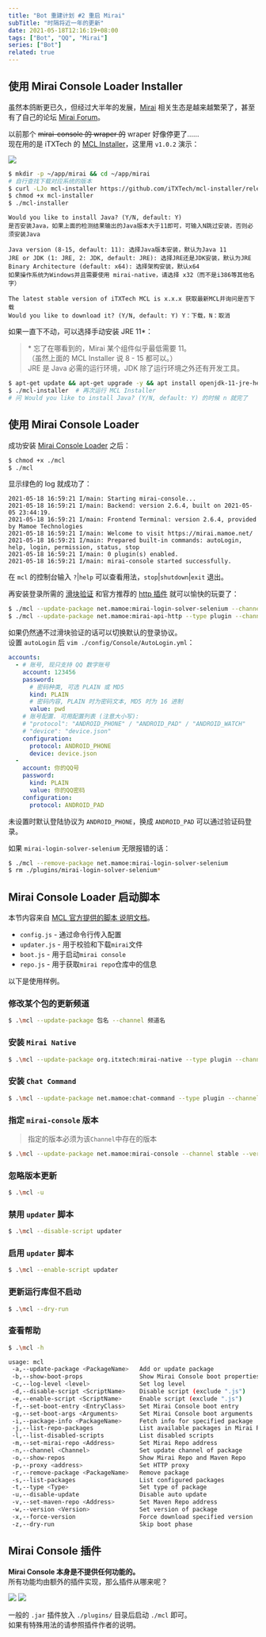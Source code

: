```yaml
---
title: "Bot 重建计划 #2 重启 Mirai"
subTitle: "时隔将近一年的更新"
date: 2021-05-18T12:16:19+08:00
tags: ["Bot", "QQ", "Mirai"]
series: ["Bot"]
related: true
---
```


## 使用 Mirai Console Loader Installer
虽然本鸽断更已久，但经过大半年的发展，[Mirai](https://github.com/mamoe/mirai) 相关生态是越来越繁荣了，甚至有了自己的论坛 [Mirai Forum](https://mirai.mamoe.net)。  

以前那个 ~~mirai-console 的 wraper 的~~ wraper 好像停更了……  
现在用的是 iTXTech 的 [MCL Installer](https://github.com/iTXTech/mcl-installer/releases)，这里用 `v1.0.2` 演示：  

[![](https://img.shields.io/badge/MCL%20Installer-v1.0.2-info)](https://github.com/iTXTech/mcl-installer/releases/tag/v1.0.2)

```bash
$ mkdir -p ~/app/mirai && cd ~/app/mirai
# 自行查找下载对应系统的版本
$ curl -LJo mcl-installer https://github.com/iTXTech/mcl-installer/releases/download/v1.0.2/mcl-installer-1.0.2-linux-amd64
$ chmod +x mcl-installer
$ ./mcl-installer
```

```
Would you like to install Java? (Y/N, default: Y)
是否安装Java，如果上面的检测结果输出的Java版本大于11即可，可输入N跳过安装，否则必须安装Java

Java version (8-15, default: 11): 选择Java版本安装，默认为Java 11
JRE or JDK (1: JRE, 2: JDK, default: JRE): 选择JRE还是JDK安装，默认为JRE
Binary Architecture (default: x64): 选择架构安装，默认x64
如果操作系统为Windows并且需要使用 mirai-native，请选择 x32（而不是i386等其他名字）

The latest stable version of iTXTech MCL is x.x.x 获取最新MCL并询问是否下载
Would you like to download it? (Y/N, default: Y) Y：下载，N：取消
```

如果一直下不动，可以选择手动安装 JRE 11\*：  

> \* 忘了在哪看到的，Mirai 某个组件似乎最低需要 11。  
> （虽然上面的 MCL Installer 说 8 - 15 都可以。）  
> JRE 是 Java 必需的运行环境，JDK 除了运行环境之外还有开发工具。  

```bash
$ apt-get update && apt-get upgrade -y && apt install openjdk-11-jre-headless -y
$ ./mcl-installer  # 再次运行 MCL Installer
# 问 Would you like to install Java? (Y/N, default: Y) 的时候 n 就完了
```

## 使用 Mirai Console Loader
成功安装 [Mirai Console Loader](https://github.com/iTXTech/mirai-console-loader) 之后：  
```bash
$ chmod +x ./mcl
$ ./mcl
```

显示绿色的 log 就成功了：  
```
2021-05-18 16:59:21 I/main: Starting mirai-console...
2021-05-18 16:59:21 I/main: Backend: version 2.6.4, built on 2021-05-05 23:44:19.
2021-05-18 16:59:21 I/main: Frontend Terminal: version 2.6.4, provided by Mamoe Technologies
2021-05-18 16:59:21 I/main: Welcome to visit https://mirai.mamoe.net/
2021-05-18 16:59:21 I/main: Prepared built-in commands: autoLogin, help, login, permission, status, stop
2021-05-18 16:59:21 I/main: 0 plugin(s) enabled.
2021-05-18 16:59:21 I/main: mirai-console started successfully.
```

在 `mcl` 的控制台输入 `?`|`help` 可以查看用法，`stop`|`shutdown`|`exit` 退出。  

再安装登录所需的 [滑块验证](https://github.com/project-mirai/mirai-login-solver-selenium) 和官方推荐的 [http 插件](https://github.com/project-mirai/mirai-api-http) 就可以愉快的玩耍了：  
```bash
$ ./mcl --update-package net.mamoe:mirai-login-solver-selenium --channel nightly --type plugin
$ ./mcl --update-package net.mamoe:mirai-api-http --type plugin --channel stable
```

如果仍然通不过滑块验证的话可以切换默认的登录协议。  
设置 `autoLogin` 后 `vim ./config/Console/AutoLogin.yml`：  
```yaml
accounts:
  - # 账号, 现只支持 QQ 数字账号
    account: 123456
    password:
      # 密码种类, 可选 PLAIN 或 MD5
      kind: PLAIN
      # 密码内容, PLAIN 时为密码文本, MD5 时为 16 进制
      value: pwd
    # 账号配置. 可用配置列表 (注意大小写):
    # "protocol": "ANDROID_PHONE" / "ANDROID_PAD" / "ANDROID_WATCH"
    # "device": "device.json"
    configuration:
      protocol: ANDROID_PHONE
      device: device.json
  -
    account: 你的QQ号
    password:
      kind: PLAIN
      value: 你的QQ密码
    configuration:
      protocol: ANDROID_PAD
```

未设置时默认登陆协议为 `ANDROID_PHONE`，换成 `ANDROID_PAD` 可以通过验证码登录。  

如果 `mirai-login-solver-selenium` 无限报错的话：  
```bash
$ ./mcl --remove-package net.mamoe:mirai-login-solver-selenium
$ rm ./plugins/mirai-login-solver-selenium*
```

## Mirai Console Loader 启动脚本
本节内容来自 [MCL 官方提供的脚本 说明文档](https://github.com/iTXTech/mirai-console-loader/blob/master/scripts/README.md)。  

* `config.js` - 通过命令行传入配置
* `updater.js` - 用于校验和下载`mirai`文件
* `boot.js` - 用于启动`mirai console`
* `repo.js` - 用于获取`mirai repo`仓库中的信息

以下是使用样例。  

### 修改某个包的更新频道

```bash
$ .\mcl --update-package 包名 --channel 频道名
```

### 安装 `Mirai Native`

```bash
$ .\mcl --update-package org.itxtech:mirai-native --type plugin --channel stable
```

### 安装 `Chat Command`

```bash
$ .\mcl --update-package net.mamoe:chat-command --type plugin --channel stable
```

### 指定 `mirai-console` 版本
> 指定的版本必须为该`Channel`中存在的版本  

```bash
$ .\mcl --update-package net.mamoe:mirai-console --channel stable --version 1.0.0
```

### 忽略版本更新

```bash
$ .\mcl -u
```

### 禁用 `updater` 脚本

```bash
$ .\mcl --disable-script updater
```

### 启用 `updater` 脚本

```bash
$ .\mcl --enable-script updater
```

### 更新运行库但不启动

```bash
$ .\mcl --dry-run
```

### 查看帮助

```bash
$ .\mcl -h

usage: mcl
 -a,--update-package <PackageName>   Add or update package
 -b,--show-boot-props                Show Mirai Console boot properties
 -c,--log-level <level>              Set log level
 -d,--disable-script <ScriptName>    Disable script (exclude ".js")
 -e,--enable-script <ScriptName>     Enable script (exclude ".js")
 -f,--set-boot-entry <EntryClass>    Set Mirai Console boot entry
 -g,--set-boot-args <Arguments>      Set Mirai Console boot arguments
 -i,--package-info <PackageName>     Fetch info for specified package
 -j,--list-repo-packages             List available packages in Mirai Repo
 -l,--list-disabled-scripts          List disabled scripts
 -m,--set-mirai-repo <Address>       Set Mirai Repo address
 -n,--channel <Channel>              Set update channel of package
 -o,--show-repos                     Show Mirai Repo and Maven Repo
 -p,--proxy <address>                Set HTTP proxy
 -r,--remove-package <PackageName>   Remove package
 -s,--list-packages                  List configured packages
 -t,--type <Type>                    Set type of package
 -u,--disable-update                 Disable auto update
 -v,--set-maven-repo <Address>       Set Maven Repo address
 -w,--version <Version>              Set version of package
 -x,--force-version                  Force download specified version
 -z,--dry-run                        Skip boot phase
```

## Mirai Console 插件
**Mirai Console 本身是不提供任何功能的。**  
所有功能均由额外的插件实现，那么插件从哪来呢？  

<span class="sticker">[![](https://img.shields.io/badge/官方论坛-插件发布版块-Color)](https://mirai.mamoe.net/category/11/%E6%8F%92%E4%BB%B6%E5%8F%91%E5%B8%83) [![](https://img.shields.io/badge/社区相关项目-旧仓库-Color)](https://github.com/project-mirai/awesome-mirai)</span>

一般的 `.jar` 插件放入 `./plugins/` 目录后启动 `./mcl` 即可。  
如果有特殊用法的请参照插件作者的说明。  
